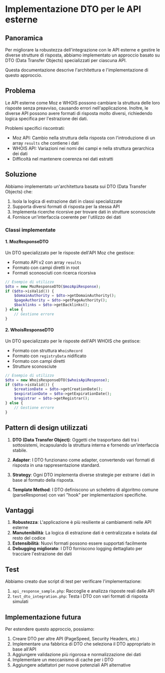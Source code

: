 # Implementazione DTO per le API esterne

## Panoramica

Per migliorare la robustezza dell'integrazione con le API esterne e gestire le diverse strutture di risposta, abbiamo implementato un approccio basato su DTO (Data Transfer Objects) specializzati per ciascuna API.

Questa documentazione descrive l'architettura e l'implementazione di questo approccio.

## Problema

Le API esterne come Moz e WHOIS possono cambiare la struttura delle loro risposte senza preavviso, causando errori nell'applicazione. Inoltre, le diverse API possono avere formati di risposta molto diversi, richiedendo logica specifica per l'estrazione dei dati.

Problemi specifici riscontrati:
- Moz API: Cambio nella struttura della risposta con l'introduzione di un array `results` che contiene i dati
- WHOIS API: Variazioni nei nomi dei campi e nella struttura gerarchica dei dati
- Difficoltà nel mantenere coerenza nei dati estratti

## Soluzione

Abbiamo implementato un'architettura basata sui DTO (Data Transfer Objects) che:
1. Isola la logica di estrazione dati in classi specializzate
2. Supporta diversi formati di risposta per la stessa API
3. Implementa ricerche ricorsive per trovare dati in strutture sconosciute
4. Fornisce un'interfaccia coerente per l'utilizzo dei dati

### Classi implementate

#### 1. MozResponseDTO

Un DTO specializzato per le risposte dell'API Moz che gestisce:
- Formato API v2 con array `results`
- Formato con campi diretti in root
- Formati sconosciuti con ricerca ricorsiva

```php
// Esempio di utilizzo
$dto = new MozResponseDTO($mozApiResponse);
if ($dto->isValid()) {
    $domainAuthority = $dto->getDomainAuthority();
    $pageAuthority = $dto->getPageAuthority();
    $backlinks = $dto->getBacklinks();
} else {
    // Gestione errore
}
```

#### 2. WhoisResponseDTO

Un DTO specializzato per le risposte dell'API WHOIS che gestisce:
- Formato con struttura `WhoisRecord`
- Formato con `registryData` nidificato
- Formato con campi diretti
- Strutture sconosciute

```php
// Esempio di utilizzo
$dto = new WhoisResponseDTO($whoisApiResponse);
if ($dto->isValid()) {
    $creationDate = $dto->getCreationDate();
    $expirationDate = $dto->getExpirationDate();
    $registrar = $dto->getRegistrar();
} else {
    // Gestione errore
}
```

## Pattern di design utilizzati

1. **DTO (Data Transfer Object)**: Oggetti che trasportano dati tra i sottosistemi, incapsulando la struttura interna e fornendo un'interfaccia stabile.

2. **Adapter**: I DTO funzionano come adapter, convertendo vari formati di risposta in una rappresentazione standard.

3. **Strategy**: Ogni DTO implementa diverse strategie per estrarre i dati in base al formato della risposta.

4. **Template Method**: I DTO definiscono un scheletro di algoritmo comune (parseResponse) con vari "hook" per implementazioni specifiche.

## Vantaggi

1. **Robustezza**: L'applicazione è più resiliente ai cambiamenti nelle API esterne
2. **Manutenibilità**: La logica di estrazione dati è centralizzata e isolata dal resto del codice
3. **Estensibilità**: Nuovi formati possono essere supportati facilmente
4. **Debugging migliorato**: I DTO forniscono logging dettagliato per tracciare l'estrazione dei dati

## Test

Abbiamo creato due script di test per verificare l'implementazione:

1. `api_response_sample.php`: Raccoglie e analizza risposte reali dalle API
2. `test_dto_integration.php`: Testa i DTO con vari formati di risposta simulati

## Implementazione futura

Per estendere questo approccio, possiamo:

1. Creare DTO per altre API (PageSpeed, Security Headers, etc.)
2. Implementare una fabbrica di DTO che seleziona il DTO appropriato in base all'API
3. Aggiungere validazione più rigorosa e normalizzazione dei dati
4. Implementare un meccanismo di cache per i DTO
5. Aggiungere adattatori per nuove potenziali API alternative